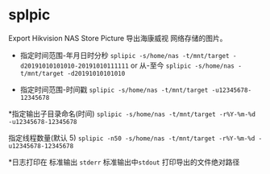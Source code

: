 # splpic
Export Hikvision NAS Store Picture
导出海康威视 网络存储的图片。

* 指定时间范围-年月日时分秒
`splipic -s/home/nas -t/mnt/target -d20191010101010-20191010111111`
or  从-至今
`splipic -s/home/nas -t/mnt/target -d20191010101010`

* 指定时间范围-时间戳
`splipic -s/home/nas -t/mnt/target -u12345678-12345678`

*指定输出子目录命名(时间)
`splipic -s/home/nas -t/mnt/target -r%Y-%m-%d -u12345678-12345678`

指定线程数量(默认 5)
`splipic -n50 -s/home/nas -t/mnt/target -r%Y-%m-%d -u12345678-12345678`

*日志打印在 标准输出 `stderr` 标准输出中`stdout` 打印导出的文件绝对路径

